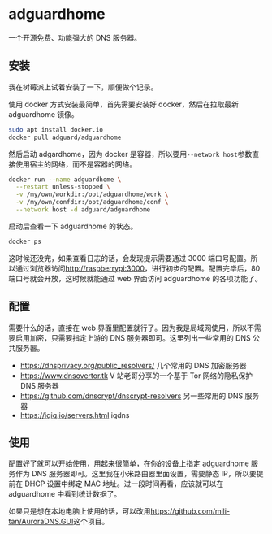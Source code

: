 # adguardhome

一个开源免费、功能强大的 DNS 服务器。

## 安装

我在树莓派上试着安装了一下，顺便做个记录。

使用 docker 方式安装最简单，首先需要安装好 docker，然后在拉取最新 adguardhome 镜像。

```sh
sudo apt install docker.io
docker pull adguard/adguardhome
```

然后启动 adgardhome，因为 docker 是容器，所以要用`--network host`参数直接使用宿主的网络，而不是容器的网络。

```sh
docker run --name adguardhome \
  --restart unless-stopped \
  -v /my/own/workdir:/opt/adguardhome/work \
  -v /my/own/confdir:/opt/adguardhome/conf \
  --network host -d adguard/adguardhome
```

启动后查看一下 adguardhome 的状态。

```sh
docker ps
```

这时候还没完，如果查看日志的话，会发现提示需要通过 3000 端口号配置。所以通过浏览器访问<http://raspberrypi:3000>，进行初步的配置。配置完毕后，80 端口号就会开放，这时候就能通过 web 界面访问 adguardhome 的各项功能了。

## 配置

需要什么的话，直接在 web 界面里配置就行了。因为我是局域网使用，所以不需要启用加密，只需要指定上游的 DNS 服务器即可。这里列出一些常用的 DNS 公共服务器。

- <https://dnsprivacy.org/public_resolvers/> 几个常用的 DNS 加密服务器
- <https://www.dnsovertor.tk> V 站老哥分享的一个基于 Tor 网络的隐私保护 DNS 服务器
- <https://github.com/dnscrypt/dnscrypt-resolvers> 另一些常用的 DNS 服务器
- <https://iqiq.io/servers.html> iqdns

## 使用

配置好了就可以开始使用，用起来很简单，在你的设备上指定 adguardhome 服务作为 DNS 服务器即可。这里我在小米路由器里面设置，需要静态 IP，所以要提前在 DHCP 设置中绑定 MAC 地址。过一段时间再看，应该就可以在 adguardhome 中看到统计数据了。

如果只是想在本地电脑上使用的话，可以改用<https://github.com/mili-tan/AuroraDNS.GUI>这个项目。
